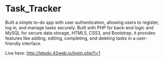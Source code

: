 # Task_Tracker

Built a simple to-do app with user authentication, allowing users to register, log in, and manage tasks
securely. Built with PHP for back-end logic and MySQL for secure data storage, HTML5, CSS3, and Bootstrap, it
provides features like adding, editing, completing, and deleting tasks in a user-friendly interface.


Live here:   http://letsdo.42web.io/login.php?i=1

